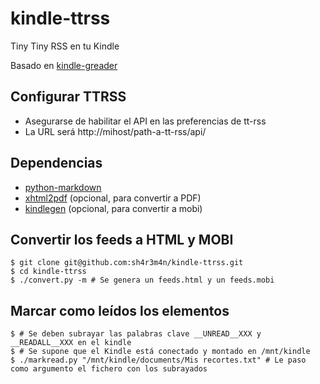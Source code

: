 # kindle-ttrss
Tiny Tiny RSS en tu Kindle

Basado en [kindle-greader](https://github.com/sh4r3m4n/kindle-greader)

## Configurar TTRSS
* Asegurarse de habilitar el API en las preferencias de tt-rss
* La URL será http://mihost/path-a-tt-rss/api/

## Dependencias
* [python-markdown](http://pypi.python.org/pypi/Markdown)
* [xhtml2pdf](https://github.com/askedrelic/libgreader) (opcional, para convertir a PDF)
* [kindlegen](http://www.amazon.com/gp/feature.html?ie=UTF8&docId=1000765211) (opcional, para convertir a mobi)

## Convertir los feeds a HTML y MOBI
```
$ git clone git@github.com:sh4r3m4n/kindle-ttrss.git
$ cd kindle-ttrss
$ ./convert.py -m # Se genera un feeds.html y un feeds.mobi
```

## Marcar como leídos los elementos
```
$ # Se deben subrayar las palabras clave __UNREAD__XXX y __READALL__XXX en el kindle
$ # Se supone que el Kindle está conectado y montado en /mnt/kindle
$ ./markread.py "/mnt/kindle/documents/Mis recortes.txt" # Le paso como argumento el fichero con los subrayados
```
